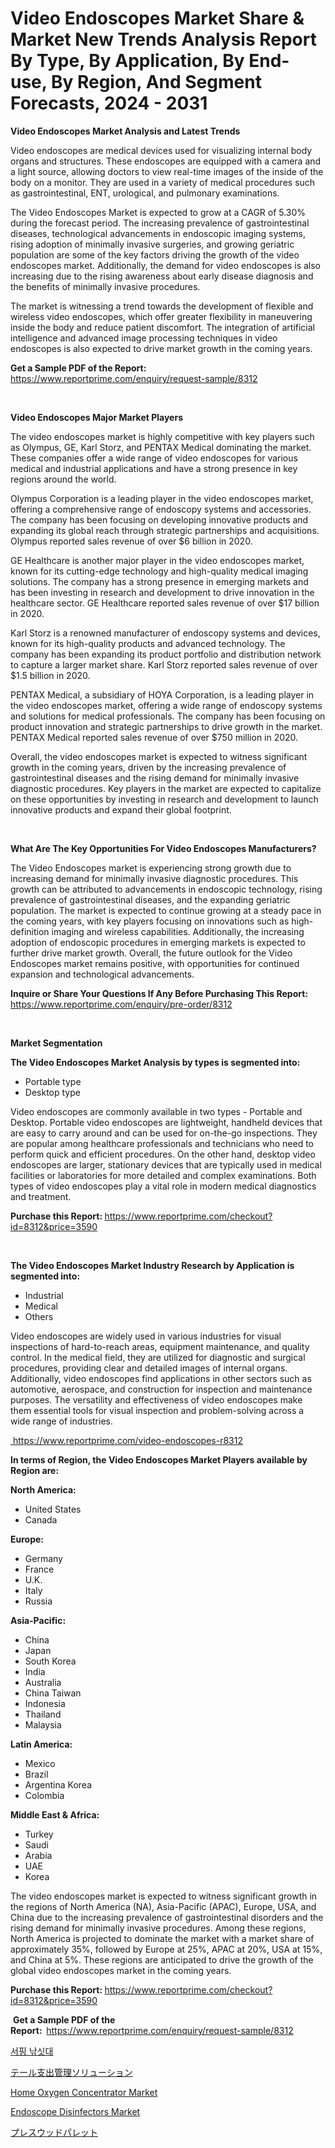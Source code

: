 <p><h1>Video Endoscopes Market Share & Market New Trends Analysis Report By Type, By Application, By End-use, By Region, And Segment Forecasts, 2024 - 2031</h1></p><p><strong>Video Endoscopes Market Analysis and Latest Trends</strong></p>
<p><p>Video endoscopes are medical devices used for visualizing internal body organs and structures. These endoscopes are equipped with a camera and a light source, allowing doctors to view real-time images of the inside of the body on a monitor. They are used in a variety of medical procedures such as gastrointestinal, ENT, urological, and pulmonary examinations.</p><p>The Video Endoscopes Market is expected to grow at a CAGR of 5.30% during the forecast period. The increasing prevalence of gastrointestinal diseases, technological advancements in endoscopic imaging systems, rising adoption of minimally invasive surgeries, and growing geriatric population are some of the key factors driving the growth of the video endoscopes market. Additionally, the demand for video endoscopes is also increasing due to the rising awareness about early disease diagnosis and the benefits of minimally invasive procedures.</p><p>The market is witnessing a trend towards the development of flexible and wireless video endoscopes, which offer greater flexibility in maneuvering inside the body and reduce patient discomfort. The integration of artificial intelligence and advanced image processing techniques in video endoscopes is also expected to drive market growth in the coming years.</p></p>
<p><strong>Get a Sample PDF of the Report:&nbsp;</strong> <a href="https://www.reportprime.com/enquiry/request-sample/8312">https://www.reportprime.com/enquiry/request-sample/8312</a></p>
<p>&nbsp;</p>
<p><strong>Video Endoscopes Major Market Players</strong></p>
<p><p>The video endoscopes market is highly competitive with key players such as Olympus, GE, Karl Storz, and PENTAX Medical dominating the market. These companies offer a wide range of video endoscopes for various medical and industrial applications and have a strong presence in key regions around the world.</p><p>Olympus Corporation is a leading player in the video endoscopes market, offering a comprehensive range of endoscopy systems and accessories. The company has been focusing on developing innovative products and expanding its global reach through strategic partnerships and acquisitions. Olympus reported sales revenue of over $6 billion in 2020.</p><p>GE Healthcare is another major player in the video endoscopes market, known for its cutting-edge technology and high-quality medical imaging solutions. The company has a strong presence in emerging markets and has been investing in research and development to drive innovation in the healthcare sector. GE Healthcare reported sales revenue of over $17 billion in 2020.</p><p>Karl Storz is a renowned manufacturer of endoscopy systems and devices, known for its high-quality products and advanced technology. The company has been expanding its product portfolio and distribution network to capture a larger market share. Karl Storz reported sales revenue of over $1.5 billion in 2020.</p><p>PENTAX Medical, a subsidiary of HOYA Corporation, is a leading player in the video endoscopes market, offering a wide range of endoscopy systems and solutions for medical professionals. The company has been focusing on product innovation and strategic partnerships to drive growth in the market. PENTAX Medical reported sales revenue of over $750 million in 2020.</p><p>Overall, the video endoscopes market is expected to witness significant growth in the coming years, driven by the increasing prevalence of gastrointestinal diseases and the rising demand for minimally invasive diagnostic procedures. Key players in the market are expected to capitalize on these opportunities by investing in research and development to launch innovative products and expand their global footprint.</p></p>
<p>&nbsp;</p>
<p><strong>What Are The Key Opportunities For Video Endoscopes Manufacturers?</strong></p>
<p><p>The Video Endoscopes market is experiencing strong growth due to increasing demand for minimally invasive diagnostic procedures. This growth can be attributed to advancements in endoscopic technology, rising prevalence of gastrointestinal diseases, and the expanding geriatric population. The market is expected to continue growing at a steady pace in the coming years, with key players focusing on innovations such as high-definition imaging and wireless capabilities. Additionally, the increasing adoption of endoscopic procedures in emerging markets is expected to further drive market growth. Overall, the future outlook for the Video Endoscopes market remains positive, with opportunities for continued expansion and technological advancements.</p></p>
<p><strong>Inquire or Share Your Questions If Any Before Purchasing This Report:</strong> <a href="https://www.reportprime.com/enquiry/pre-order/8312">https://www.reportprime.com/enquiry/pre-order/8312</a></p>
<p>&nbsp;</p>
<p><strong>Market Segmentation</strong></p>
<p><strong>The Video Endoscopes Market Analysis by types is segmented into:</strong></p>
<p><ul><li>Portable type</li><li>Desktop type</li></ul></p>
<p><p>Video endoscopes are commonly available in two types - Portable and Desktop. Portable video endoscopes are lightweight, handheld devices that are easy to carry around and can be used for on-the-go inspections. They are popular among healthcare professionals and technicians who need to perform quick and efficient procedures. On the other hand, desktop video endoscopes are larger, stationary devices that are typically used in medical facilities or laboratories for more detailed and complex examinations. Both types of video endoscopes play a vital role in modern medical diagnostics and treatment.</p></p>
<p><strong>Purchase this Report:&nbsp;</strong><a href="https://www.reportprime.com/checkout?id=8312&price=3590">https://www.reportprime.com/checkout?id=8312&price=3590</a></p>
<p>&nbsp;</p>
<p><strong>The Video Endoscopes Market Industry Research by Application is segmented into:</strong></p>
<p><ul><li>Industrial</li><li>Medical</li><li>Others</li></ul></p>
<p><p>Video endoscopes are widely used in various industries for visual inspections of hard-to-reach areas, equipment maintenance, and quality control. In the medical field, they are utilized for diagnostic and surgical procedures, providing clear and detailed images of internal organs. Additionally, video endoscopes find applications in other sectors such as automotive, aerospace, and construction for inspection and maintenance purposes. The versatility and effectiveness of video endoscopes make them essential tools for visual inspection and problem-solving across a wide range of industries.</p></p>
<p><a href="https://www.reportprime.com/video-endoscopes-r8312">&nbsp;https://www.reportprime.com/video-endoscopes-r8312</a></p>
<p><strong>In terms of Region, the Video Endoscopes Market Players available by Region are:</strong></p>
<p>
    <p> <strong> North America: </strong>
        <ul>
            <li>United States</li>
            <li>Canada</li>
        </ul>
        </p> 
    <p> <strong> Europe: </strong>
        <ul>
            <li>Germany</li>
            <li>France</li>
            <li>U.K.</li>
            <li>Italy</li>
            <li>Russia</li>
        </ul>
        </p> 
    <p> <strong> Asia-Pacific: </strong>
        <ul>
            <li>China</li>
            <li>Japan</li>
            <li>South Korea</li>
            <li>India</li>
            <li>Australia</li>
            <li>China Taiwan</li>
            <li>Indonesia</li>
            <li>Thailand</li>
            <li>Malaysia</li>
        </ul>
        </p> 
    <p> <strong> Latin America: </strong>
        <ul>
            <li>Mexico</li>
            <li>Brazil</li>
            <li>Argentina Korea</li>
            <li>Colombia</li>
        </ul>
        </p> 
    <p> <strong> Middle East & Africa: </strong>
        <ul>
            <li>Turkey</li>
            <li>Saudi</li>
            <li>Arabia</li>
            <li>UAE</li>
            <li>Korea</li>
        </ul>
    </p>
    </p>
<p><p>The video endoscopes market is expected to witness significant growth in the regions of North America (NA), Asia-Pacific (APAC), Europe, USA, and China due to the increasing prevalence of gastrointestinal disorders and the rising demand for minimally invasive procedures. Among these regions, North America is projected to dominate the market with a market share of approximately 35%, followed by Europe at 25%, APAC at 20%, USA at 15%, and China at 5%. These regions are anticipated to drive the growth of the global video endoscopes market in the coming years.</p></p>
<p><strong>Purchase this Report: </strong><a href="https://www.reportprime.com/checkout?id=8312&price=3590">https://www.reportprime.com/checkout?id=8312&price=3590</a></p>
<p>&nbsp;<strong>Get a Sample PDF of the Report:&nbsp;&nbsp;</strong><a href="https://www.reportprime.com/enquiry/request-sample/8312">https://www.reportprime.com/enquiry/request-sample/8312</a></p>
<p><strong></strong></p>
<p><p><a href="https://github.com/ConstantinVon/Market-Research-Report-List-1/blob/main/509505773000.md">서핑 낚싯대</a></p><p><a href="https://github.com/Andrewones2023/Market-Research-Report-List-1/blob/main/121028777212.md">テール支出管理ソリューション</a></p><p><a href="https://github.com/Whitneyboyettebo9kiw7yr13/Market-Research-Report-List-2/blob/main/home-oxygen-concentrator-market.md">Home Oxygen Concentrator Market</a></p><p><a href="https://github.com/RebekaAnderson14/Market-Research-Report-List-1/blob/main/endoscope-disinfectors-market.md">Endoscope Disinfectors Market</a></p><p><a href="https://github.com/hardee896/Market-Research-Report-List-1/blob/main/407957777211.md">プレスウッドパレット</a></p></p>